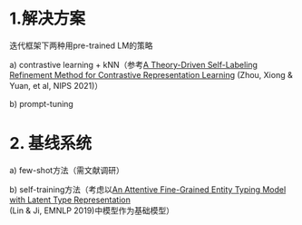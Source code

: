 # 1.解决方案
迭代框架下两种用pre-trained LM的策略

a) contrastive learning + kNN（参考[A Theory-Driven Self-Labeling Refinement Method for Contrastive Representation Learning](https://panzhous.github.io/assets/pdf/2021-NIPS-SLR.pdf) (Zhou, Xiong & Yuan, et al, NIPS 2021)）

b) prompt-tuning
# 2. 基线系统
a) few-shot方法（需文献调研）

b) self-training方法（考虑以[An Attentive Fine-Grained Entity Typing Model with Latent Type Representation](https://aclanthology.org/D19-1641) (Lin & Ji, EMNLP 2019)中模型作为基础模型）
